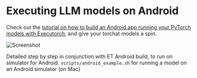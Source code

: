 # Executing LLM models on Android

Check out the [tutorial on how to build an Android app running your
PyTorch models with
Executorch](https://pytorch.org/executorch/main/llm/llama-demo-android.html),
and give your torchat models a spin.

![Screenshot](https://pytorch.org/executorch/main/_static/img/android_llama_app.png "Android app running Llama model")

Detailed step by step in conjunction with ET Android build, to run on
simulator for Android. `scripts/android_example.sh` for running a
model on an Android simulator (on Mac)